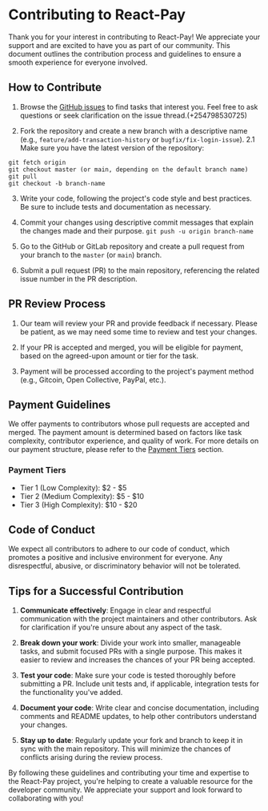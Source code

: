 # Contributing to React-Pay

Thank you for your interest in contributing to React-Pay! We appreciate your support and are excited to have you as part of our community. This document outlines the contribution process and guidelines to ensure a smooth experience for everyone involved.

## How to Contribute

1. Browse the [GitHub issues](https://github.com/Robaa2168/paypal.git/issues) to find tasks that interest you. Feel free to ask questions or seek clarification on the issue thread.(+254798530725)

2. Fork the repository and create a new branch with a descriptive name (e.g., `feature/add-transaction-history` or `bugfix/fix-login-issue`).
2.1 Make sure you have the latest version of the repository:
```
git fetch origin
git checkout master (or main, depending on the default branch name)
git pull
git checkout -b branch-name
```
3. Write your code, following the project's code style and best practices. Be sure to include tests and documentation as necessary.

4. Commit your changes using descriptive commit messages that explain the changes made and their purpose.
`git push -u origin branch-name`

7. Go to the GitHub or GitLab repository and create a pull request from your branch to the `master` (or `main`) branch.


5. Submit a pull request (PR) to the main repository, referencing the related issue number in the PR description.

## PR Review Process

1. Our team will review your PR and provide feedback if necessary. Please be patient, as we may need some time to review and test your changes.

2. If your PR is accepted and merged, you will be eligible for payment, based on the agreed-upon amount or tier for the task.

3. Payment will be processed according to the project's payment method (e.g., Gitcoin, Open Collective, PayPal, etc.).

## Payment Guidelines

We offer payments to contributors whose pull requests are accepted and merged. The payment amount is determined based on factors like task complexity, contributor experience, and quality of work. For more details on our payment structure, please refer to the [Payment Tiers](#payment-tiers) section.

### Payment Tiers 

- Tier 1 (Low Complexity): $2 - $5
- Tier 2 (Medium Complexity): $5 - $10
- Tier 3 (High Complexity): $10 - $20



## Code of Conduct

We expect all contributors to adhere to our code of conduct, which promotes a positive and inclusive environment for everyone. Any disrespectful, abusive, or discriminatory behavior will not be tolerated.

## Tips for a Successful Contribution

1. **Communicate effectively**: Engage in clear and respectful communication with the project maintainers and other contributors. Ask for clarification if you're unsure about any aspect of the task.

2. **Break down your work**: Divide your work into smaller, manageable tasks, and submit focused PRs with a single purpose. This makes it easier to review and increases the chances of your PR being accepted.

3. **Test your code**: Make sure your code is tested thoroughly before submitting a PR. Include unit tests and, if applicable, integration tests for the functionality you've added.

4. **Document your code**: Write clear and concise documentation, including comments and README updates, to help other contributors understand your changes.

5. **Stay up to date**: Regularly update your fork and branch to keep it in sync with the main repository. This will minimize the chances of conflicts arising during the review process.

By following these guidelines and contributing your time and expertise to the React-Pay project, you're helping to create a valuable resource for the developer community. We appreciate your support and look forward to collaborating with you!

